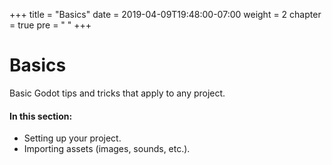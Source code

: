 +++
title = "Basics"
date = 2019-04-09T19:48:00-07:00
weight = 2
chapter = true
pre = "<i class='fas fa-toolbox fa-fw'></i> "
+++

# <i class="fas fa-toolbox"></i> Basics

Basic Godot tips and tricks that apply to any project.

#### In this section:

- Setting up your project.
- Importing assets (images, sounds, etc.).
